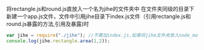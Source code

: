 将rectangle.js和round.js直放入一个名为jihe的文件夹中
在文件夹同级的目录下新建一个app.js文件，文件中引用jihe目录下index.js文件（引用rectangle.js和round.js暴露的方法,引用及暴露)时
```javascript
var jihe = require("./jihe"); //不需加index.js,如果将jihe文件夹放入node_module文件夹中则不需加“./”
console.log(jihe.rectangle.area(1,2));
```
